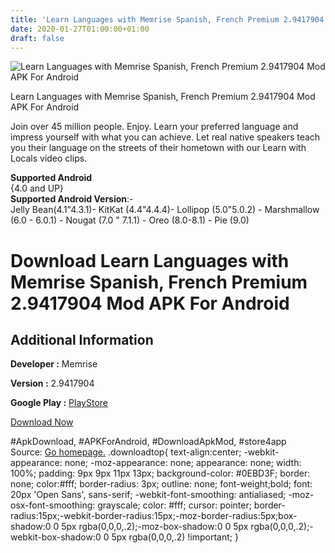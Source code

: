 ```yaml
---
title: 'Learn Languages with Memrise Spanish, French Premium 2.9417904 Mod APK For Android'
date: 2020-01-27T01:00:00+01:00
draft: false
---
```


![Learn Languages with Memrise Spanish, French Premium 2.9417904 Mod APK For Android](https://i0.wp.com/apkhome.net/wp-content/uploads/2020/01/Learn-Languages-with-Memrise-Spanish-French-Premium-2.9417904-Mod.png "Learn Languages with Memrise Spanish, French Premium 2.9417904 Mod APK For Android")

  

Learn Languages with Memrise Spanish, French Premium 2.9417904 Mod APK For Android

Join over 45 million people. Enjoy. Learn your preferred language and impress yourself with what you can achieve. Let real native speakers teach you their language on the streets of their hometown with our Learn with Locals video clips.

**Supported Android**  
{4.0 and UP}  
**Supported Android Version**:-  
Jelly Bean(4.1"4.3.1)- KitKat (4.4"4.4.4)- Lollipop (5.0"5.0.2) - Marshmallow (6.0 - 6.0.1) - Nougat (7.0 " 7.1.1) - Oreo (8.0-8.1) - Pie (9.0)

Download Learn Languages with Memrise Spanish, French Premium 2.9417904 Mod APK For Android
===========================================================================================

Additional Information
----------------------

**Developer :** Memrise

**Version :** 2.9417904

**Google Play :** [PlayStore](https://play.google.com/store/apps/details?id=com.memrise.android.memrisecompanion)

  

[Download Now](https://store4app.co/post/learn-languages-with-memrise-spanish-french-premium-2-9417904-mod-apk-for-android_1580059035)

  
#ApkDownload, #APKForAndroid, #DownloadApkMod, #store4app  
Source: [Go homepage.](https://store4app.co/post/learn-languages-with-memrise-spanish-french-premium-2-9417904-mod-apk-for-android_1580059035) .downloadtop{ text-align:center; -webkit-appearance: none; -moz-appearance: none; appearance: none; width: 100%; padding: 9px 9px 11px 13px; background-color: #0EBD3F; border: none; color:#fff; border-radius: 3px; outline: none; font-weight;bold; font: 20px 'Open Sans', sans-serif; -webkit-font-smoothing: antialiased; -moz-osx-font-smoothing: grayscale; color: #fff; cursor: pointer; border-radius:15px;-webkit-border-radius:15px;-moz-border-radius:5px;box-shadow:0 0 5px rgba(0,0,0,.2);-moz-box-shadow:0 0 5px rgba(0,0,0,.2);-webkit-box-shadow:0 0 5px rgba(0,0,0,.2) !important; }